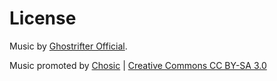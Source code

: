 # License

Music by [Ghostrifter Official](https://soundcloud.com/ghostrifter-official).

Music promoted by [Chosic](https://www.chosic.com/free-music/all/) | [Creative Commons CC BY-SA 3.0](https://creativecommons.org/licenses/by-sa/3.0/)
